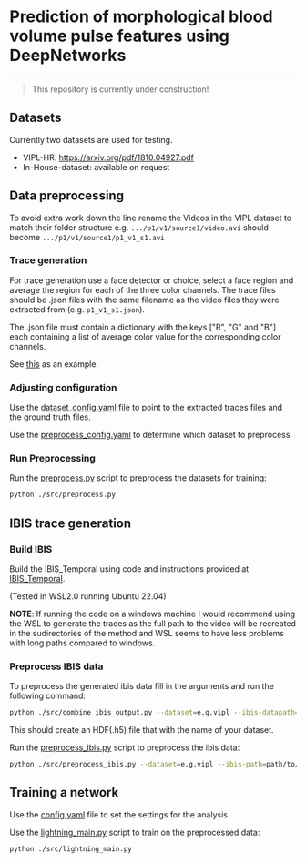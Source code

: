 # Prediction of morphological blood volume pulse features using DeepNetworks

---
 > This repository is currently under construction!

## Datasets

Currently two datasets are used for testing. 
- VIPL-HR: https://arxiv.org/pdf/1810.04927.pdf
- In-House-dataset: available on request

## Data preprocessing

To avoid extra work down the line rename the Videos in the VIPL dataset to match their folder structure e.g. `.../p1/v1/source1/video.avi` should become `.../p1/v1/source1/p1_v1_s1.avi`

### Trace generation

For trace generation use a face detector or choice, select a face region and average the region for each of the three color channels. The trace files should be .json files with the same filename as the video files they were extracted from (e.g. `p1_v1_s1.json`). 

The .json file must contain a dictionary with the keys ["R", "G" and "B"] each containing a list of average color value for the corresponding color channels.

See [this](examples/01_01.json) as an example.

### Adjusting configuration

Use the [dataset_config.yaml](dataset_config.yaml) file to point to the extracted traces files and the ground truth files.

Use the [preprocess_config.yaml](preprocess_config.yaml) to determine which dataset to preprocess. 

### Run Preprocessing 

Run the [preprocess.py](/src/preprocess.py) script to preprocess the datasets for training:

```bash
python ./src/preprocess.py
```

## IBIS trace generation

### Build IBIS
Build the IBIS_Temporal using code and instructions provided at [IBIS_Temporal](https://github.com/xapha/IBIS_Temporal).

(Tested in WSL2.0 running Ubuntu 22.04)

**NOTE**: If running the code on a windows machine I would recommend using the WSL to generate the traces as the full path to the video will be recreated in the sudirectories of the method and WSL seems to have less problems with long paths compared to windows. 

### Preprocess IBIS data

To preprocess the generated ibis data fill in the arguments and run the following command:

```bash
python ./src/combine_ibis_output.py --dataset=e.g.vipl --ibis-datapath=path/to/your/generated/data --check-validity
```

This should create an HDF(.h5) file that with the name of your dataset.

Run the [preprocess_ibis.py](/src/preprocess_ibis.py) script to preprocess the ibis data:

```bash
python ./src/preprocess_ibis.py --dataset=e.g.vipl --ibis-path=path/to/ibis/hdf
```

## Training a network

Use the [config.yaml](config.yaml) file to set the settings for the analysis. 

Use the [lightning_main.py](/src/lightning_main.py) script to train on the preprocessed data:

```bash
python ./src/lightning_main.py
```